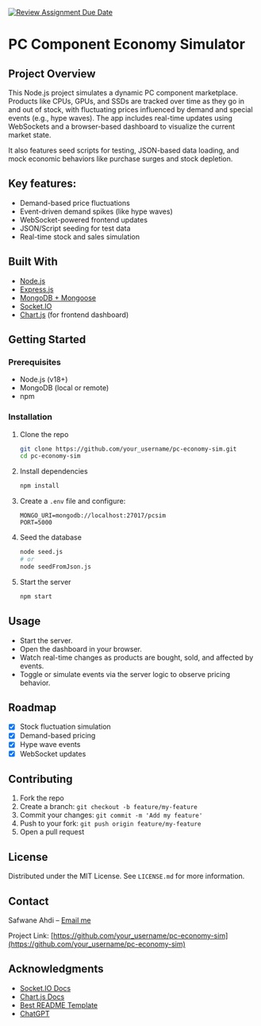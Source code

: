 [![Review Assignment Due Date](https://classroom.github.com/assets/deadline-readme-button-22041afd0340ce965d47ae6ef1cefeee28c7c493a6346c4f15d667ab976d596c.svg)](https://classroom.github.com/a/BhMy8Rjk)

# PC Component Economy Simulator

## Project Overview

This Node.js project simulates a dynamic PC component marketplace. Products like CPUs, GPUs, and SSDs are tracked over time as they go in and out of stock, with fluctuating prices influenced by demand and special events (e.g., hype waves). The app includes real-time updates using WebSockets and a browser-based dashboard to visualize the current market state.

It also features seed scripts for testing, JSON-based data loading, and mock economic behaviors like purchase surges and stock depletion.

## Key features:
- Demand-based price fluctuations
- Event-driven demand spikes (like hype waves)
- WebSocket-powered frontend updates
- JSON/Script seeding for test data
- Real-time stock and sales simulation

## Built With

* [Node.js](https://nodejs.org/)
* [Express.js](https://expressjs.com/)
* [MongoDB + Mongoose](https://mongoosejs.com/)
* [Socket.IO](https://socket.io/)
* [Chart.js](https://www.chartjs.org/) (for frontend dashboard)

## Getting Started

### Prerequisites

- Node.js (v18+)
- MongoDB (local or remote)
- npm

### Installation

1. Clone the repo
   ```sh
   git clone https://github.com/your_username/pc-economy-sim.git
   cd pc-economy-sim
   ```

2. Install dependencies
   ```sh
   npm install
   ```

3. Create a `.env` file and configure:
   ```env
   MONGO_URI=mongodb://localhost:27017/pcsim
   PORT=5000
   ```

4. Seed the database
   ```sh
   node seed.js
   # or
   node seedFromJson.js
   ```

5. Start the server
   ```sh
   npm start
   ```

## Usage

- Start the server.
- Open the dashboard in your browser.
- Watch real-time changes as products are bought, sold, and affected by events.
- Toggle or simulate events via the server logic to observe pricing behavior.

## Roadmap

- [x] Stock fluctuation simulation
- [x] Demand-based pricing
- [x] Hype wave events
- [x] WebSocket updates

## Contributing

1. Fork the repo
2. Create a branch: `git checkout -b feature/my-feature`
3. Commit your changes: `git commit -m 'Add my feature'`
4. Push to your fork: `git push origin feature/my-feature`
5. Open a pull request

## License

Distributed under the MIT License. See `LICENSE.md` for more information.


## Contact

Safwane Ahdi – [Email me](mailto:safwane.ahdi@student.ehb.be)

Project Link: [https://github.com/your_username/pc-economy-sim](https://github.com/your_username/pc-economy-sim)


## Acknowledgments

- [Socket.IO Docs](https://socket.io/docs)
- [Chart.js Docs](https://www.chartjs.org/docs/)
- [Best README Template](https://github.com/othneildrew/Best-README-Template)
- [ChatGPT](https://chatgpt.com/)

